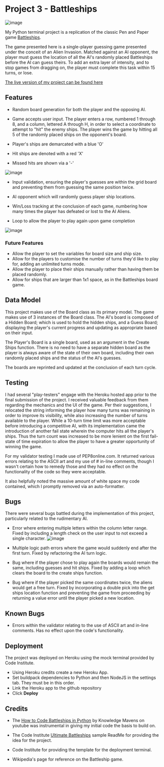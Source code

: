 # Project 3 - Battleships 

![image](https://github.com/BrandonPCollins/Project-3/assets/131177569/49b95c33-2d48-47a6-bc50-2895e4d2900a)

My Python terminal project is a replication of the classic Pen and Paper game [Battleships](https://en.wikipedia.org/wiki/Battleship_(game)).

The game presented here is a single-player guessing game presented under the conceit of an Alien Invasion. Matched against an AI opponent, the player must guess the location of all the AI's randomly placed Battleships before the AI can guess theirs. To add an extra layer of intensity, and to stop games from dragging on, the player must complete this task within 15 turns, or lose. 

[The live version of my project can be found here](https://project-3-3f38e4872683.herokuapp.com/)

## Features

* Random board generation for both the player and the opposing AI. 

* Game accepts user input. The player enters a row, numbered 1 through 8, and a column, lettered A through H, in order to select a coordinate to attempt to "hit" the enemy ships. The player wins the game by hitting all 5 of the randomly placed ships on the opponent's board.

* Player's ships are demarcated with a blue 'O'

* Hit ships are denoted with a red 'X'

* Missed hits are shown via a '-'

![image](https://github.com/BrandonPCollins/Project-3/assets/131177569/fa41ec78-7104-4ca9-8b1d-a0492ddf54c2)

* Input validation, ensuring the player's guesses are within the grid board and preventing them from guessing the same position twice.

* AI opponent which will randomly guess player ship locations. 

* Win/Loss tracking at the conclusion of each game, numbering how many times the player has defeated or lost to the AI Aliens.

* Loop to allow the player to play again upon game completion

![image](https://github.com/BrandonPCollins/Project-3/assets/131177569/5a19d006-cc0d-4008-afb3-eed18f7a8b49)

### Future Features 

* Allow the player to set the variables for board size and ship size.
* Allow for the players to customise the number of turns they'd like to play for, adding an unlimited turns mode.
* Allow the player to place their ships manually rather than having them be placed randomly.
* Allow for ships that are larger than 1x1 space, as in the Battleships board game.

## Data Model

This project makes use of the Board class as its primary model. The game makes use of 3 instances of the Board class. The AI's board is composed of a Hidden Board; which is used to hold the hidden ships, and a Guess Board; displaying the player's current progress and updating as appropriate based on their input.

The Player's Board is a single board, used as an argument in the Create Ships function. There is no need to have a separate hidden board as the player is always aware of the state of their own board, including their own randomly placed ships and the status of the AI's guesses.

The boards are reprinted and updated at the conclusion of each turn cycle.

## Testing

I had several "play-testers" engage with the Heroku hosted app prior to the final submission of the project. I received valuable feedback from them regarding the mechanics and the UI of the game. Per their suggestions, I relocated the string informing the player how many turns was remaining in order to improve its visibility, while also increasing the number of turns available to the player. While a 10-turn time limit was more acceptable before introducing a competitive AI, with its implementation came the introduction of another fail state wherein the computer hits all the player's ships. Thus the turn count was increased to be more lenient on the first fail-state of time expiration to allow the player to have a greater opportunity of winning the game. 

For my validator testing I made use of PEP8online.com. It returned various errors relating to the ASCII art and my use of # in-line comments, though I wasn't certain how to remedy those and they had no effect on the functionality of the code so they were acceptable. 

It also helpfully noted the massive amount of white space my code contained, which I promptly removed via an auto-formatter. 

## Bugs

There were several bugs battled during the implementation of this project, particularly related to the rudimentary AI.

* Error where entering multiple letters within the column letter range. Fixed by including a length check on the user input to not exceed a single character.
![image](https://github.com/BrandonPCollins/Project-3/assets/131177569/8b52da87-6039-4c9c-97bf-0b6bffae9b49)

* Multiple logic path errors where the game would suddenly end after the first turn. Fixed by refactoring the AI turn logic.

* Bug where if the player chose to play again the boards would remain the same, including guesses and hit ships. Fixed by adding a loop which clears the board to the create ships function.

* Bug where if the player picked the same coordinates twice, the aliens would get a free turn. Fixed by incorporating a double pick into the get ships location function and preventing the game from proceeding by returning a value error until the player picked a new location.
  
## Known Bugs

* Errors within the validator relating to the use of ASCII art and in-line comments. Has no effect upon the code's functionality.

## Deployment

The project was deployed on Heroku using the mock terminal provided by Code Institute.

* Using Heroku credits create a new Heroku App.
* Set buildpack dependencies to Python and then NodeJS in the settings tab. They must be in this order.
* Link the Heroku app to the github repository
* Click **Deploy**

## Credits 

* The [How to Code Battleships in Python](https://www.youtube.com/watch?v=tF1WRCrd_HQ) by Knowledge Mavens on youtube was instrumental in giving my initial code the basis to build on. 

* The Code Institute [Ultimate Battleships](https://learn.codeinstitute.net/courses/course-v1:CodeInstitute+PE_PAGPPF+2021_Q2/courseware/b3378fc1159e43e3b70916fdefdfae51/605f34e006594dc4ae19f5e60ec75e2e/) sample ReadMe for providing the idea for the project.

* Code Institute for providing the template for the deployment terminal.

* Wikipedia's page for reference on the Battleship game.
